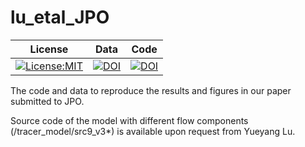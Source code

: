# lu_etal_JPO

| License | Data | Code |
| --- | --- | --- | 
| [![License:MIT](https://img.shields.io/badge/License-MIT-lightgray.svg?style=flt-square)](https://opensource.org/licenses/MIT) | [![DOI](https://zenodo.org/badge/DOI/10.5281/zenodo.6946085.svg)](https://doi.org/10.5281/zenodo.6946085) | [![DOI](https://zenodo.org/badge/DOI/10.5281/zenodo.6946093.svg)](https://doi.org/10.5281/zenodo.6946093) |


The code and data to reproduce the results and figures in our paper submitted to JPO. 

Source code of the model with different flow components (/tracer_model/src9_v3*) is available upon request from Yueyang Lu.
